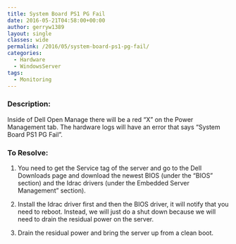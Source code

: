 ```yaml
---
title: System Board PS1 PG Fail
date: 2016-05-21T04:58:00+00:00
author: gerryw1389
layout: single
classes: wide
permalink: /2016/05/system-board-ps1-pg-fail/
categories:
  - Hardware
  - WindowsServer
tags:
  - Monitoring
---
```

<!--more-->

### Description:

Inside of Dell Open Manage there will be a red &#8220;X&#8221; on the Power Management tab. The hardware logs will have an error that says &#8220;System Board PS1 PG Fail&#8221;.

### To Resolve:

1. You need to get the Service tag of the server and go to the Dell Downloads page and download the newest BIOS (under the &#8220;BIOS&#8221; section) and the Idrac drivers (under the Embedded Server Management&#8221; section).

2. Install the Idrac driver first and then the BIOS driver, it will notify that you need to reboot. Instead, we will just do a shut down because we will need to drain the residual power on the server.

3. Drain the residual power and bring the server up from a clean boot.